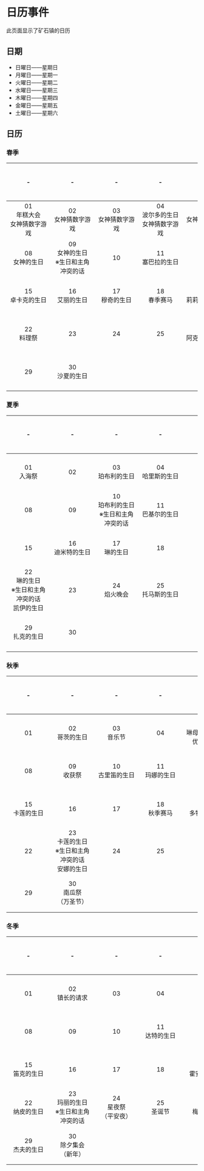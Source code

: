
# 日历事件

此页面显示了矿石镇的日历

## 日期

- 日曜日——星期日
- 月曜日——星期一
- 火曜日——星期二
- 水曜日——星期三
- 木曜日——星期四
- 金曜日——星期五
- 土曜日——星期六

## 日历

<style>
td,th {
    min-width:100px;
    height:100px;
}
</style>

### 春季
|-|-|-|-|-|-|-|
|:-:|:-:|:-:|:-:|:-:|:-:|:-:|
|01<br>年糕大会<br>女神猜数字游戏|02<br>女神猜数字游戏|03<br>女神猜数字游戏|04<br>波尔多的生日<br>女神猜数字游戏|05<br>女神猜数字游戏|06|07|
|08<br>女神的生日|09<br>女神的生日<br>※生日和主角冲突的话|10|11<br>塞巴拉的生日|12|13|14<br>春季感恩节|
|15<br>卓卡克的生日|16<br>艾丽的生日|17<br>穆奇的生日|18<br>春季赛马|19<br>莉莉雅的生日|20<br>艾丽的生日<br>※生日和主角冲突的话|21|
|22<br>料理祭|23|24|25|26<br>阿克亚的生日|27|28|
|29|30<br>沙夏的生日|

### 夏季

|-|-|-|-|-|-|-|
|:-:|:-:|:-:|:-:|:-:|:-:|:-:|
|01<br>入海祭|02|03<br>珀布利的生日|04<br>哈里斯的生日|05|06<br>克里夫的生日|07<br>鸡祭|
|08|09|10<br>珀布利的生日<br>※生日和主角冲突的话|11<br>巴基尔的生日|12|13|14|
|15|16<br>迪米特的生日|17<br>琳的生日|18|19|20<br>牛祭|21|
|22<br>琳的生日<br>※生日和主角冲突的话<br>凯伊的生日|23|24<br>焰火晚会|25<br>托马斯的生日|26|27|28|
|29<br>扎克的生日|30|

### 秋季

|-|-|-|-|-|-|-|
|:-:|:-:|:-:|:-:|:-:|:-:|:-:|
|01|02<br>哥茨的生日|03<br>音乐节|04|05<br>琳母亲的忌日<br>优的生日|06|07|
|08|09<br>收获祭|10<br>古里笛的生日|11<br>玛娜的生日|12|13<br>赏月|14<br>歇夫年的生日|
|15<br>卡莲的生日<br>|16|17|18<br>秋季赛马|19<br>多特的生日|20<br>卡特的生日|21<br>羊祭|
|22|23<br>卡莲的生日<br>※生日和主角冲突的话<br>安娜的生日|24|25|26|27<br>里克的生日|28|
|29|30<br>南瓜祭<br>（万圣节）|

### 冬季

|-|-|-|-|-|-|-|
|:-:|:-:|:-:|:-:|:-:|:-:|:-:|
|01|02<br>镇长的请求|03|04|05|06<br>格雷的生日|07|
|08|09|10|11<br>达特的生日|12|13<br>艾莲的生日|14<br>冬之感谢祭|
|15<br>笛克的生日|16|17|18|19<br>霍安的生日|20<br>玛丽的生日|21|
|22<br>纳皮的生日|23<br>玛丽的生日<br>※生日和主角冲突的话|24<br>星夜祭<br>（平安夜）|25<br>圣诞节|26<br>梅的生日|27|28|
|29<br>杰夫的生日|30<br>除夕集会<br>（新年）|
